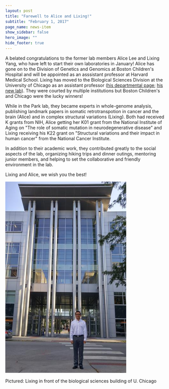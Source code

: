 ```yaml
---
layout: post
title: "Farewell to Alice and Lixing!"
subtitle: "February 1, 2017"
page_name: news-item
show_sidebar: false
hero_image: ""
hide_footer: true
---
```


A belated congratulations to the former lab members Alice Lee and Lixing Yang, who have left to start their own laboratories in January!  Alice has gone on to the Division of Genetics and Genomics at Boston Children's Hospital and will be appointed as an asssistant professor at Harvard Medical School. Lixing has moved to the Biological Sciences Division at the University of Chicago as an assistant professor ([his departmental page](https://benmay.uchicago.edu/page/lixing-yang-phd); [his new lab](http://yanglab.me/)). They were courted by multiple institutions but Boston Children's and Chicago were the lucky winners!

While in the Park lab, they became experts in whole-genome analysis, publishing landmark papers in somatic retrotranspotion in cancer and the brain (Alice) and in complex structural variations (Lixing). Both had received K grants from NIH, Alice getting her K01 grant from the National Institute of Aging on "The role of somatic mutation in neurodegenerative disease" and Lixing receiving his K22 grant on "Structural variations and their impact in human cancer" from the National Cancer Institute. 

In addition to their academic work, they contributed greatly to the social aspects of the lab, organizing hiking trips and dinner outings, mentoring junior members, and helping to set the collaborative and friendly environment in the lab. 

Lixing and Alice, we wish you the best!


![Image](/img/news-images/rsz_20160926_164233_hdr.jpg)

Pictured: Lixing in front of the biological sciences building of U. Chicago

